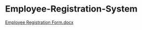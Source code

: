 # Employee-Registration-System

[Employee Registration Form.docx](https://github.com/AnasShafiq/Employee-Registration-System/files/10911532/Employee.Registration.Form.docx)
